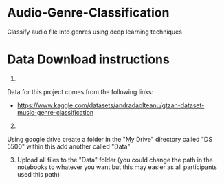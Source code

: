 # Audio-Genre-Classification
Classify audio file into genres using deep learning techniques

# Data Download instructions
1.
  Data for this project comes from the following links:
  - https://www.kaggle.com/datasets/andradaolteanu/gtzan-dataset-music-genre-classification

2.
  Using google drive create a folder in the "My Drive" directory called "DS 5500" within this add another called "Data"

3.
   Upload all files to the "Data" folder (you could change the path in the notebooks to whatever you want but this may easier as all participants used this path)




